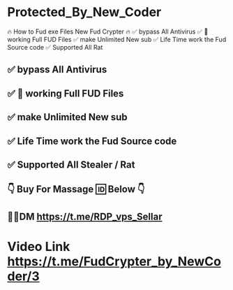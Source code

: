 # Protected_By_New_Coder
🔥 How to Fud exe Files New Fud Crypter 🔥  ✅ bypass All Antivirus ✅ 💯 working Full FUD Files ✅ make Unlimited New sub  ✅ Life Time work the Fud Source code ✅ Supported All Rat 


## ✅ bypass All Antivirus
## ✅ 💯 working Full FUD Files
## ✅ make Unlimited New sub 
## ✅ Life Time work the Fud Source code
## ✅ Supported All Stealer / Rat

## 👇 Buy For Massage 🆔 Below 👇

## 👤💬DM https://t.me/RDP_vps_Sellar
# Video Link https://t.me/FudCrypter_by_NewCoder/3
